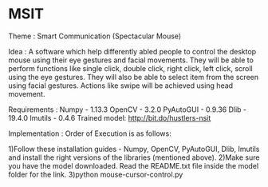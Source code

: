 # MSIT

Theme : Smart Communication (Spectacular Mouse)

Idea : A software which help differently abled people to control the desktop mouse using their eye gestures and facial movements. 
They will be able to perform functions like single click, double click, right click, left click, scroll using the eye gestures. 
They will also be able to select item from the screen using facial gestures. Actions like swipe will be achieved using head movement.

Requirements : 
Numpy - 1.13.3
OpenCV - 3.2.0
PyAutoGUI - 0.9.36
Dlib - 19.4.0
Imutils - 0.4.6
Trained model: http://bit.do/hustlers-nsit

Implementation :
Order of Execution is as follows:

1)Follow these installation guides - Numpy, OpenCV, PyAutoGUI, Dlib, Imutils and install the right versions of the libraries (mentioned above).
2)Make sure you have the model downloaded. Read the README.txt file inside the model folder for the link.
3)python mouse-cursor-control.py
